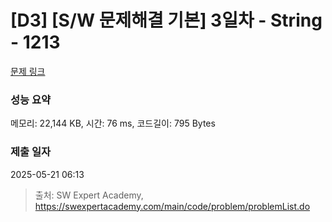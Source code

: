 # [D3] [S/W 문제해결 기본] 3일차 - String - 1213 

[문제 링크](https://swexpertacademy.com/main/code/problem/problemDetail.do?contestProbId=AV14P0c6AAUCFAYi) 

### 성능 요약

메모리: 22,144 KB, 시간: 76 ms, 코드길이: 795 Bytes

### 제출 일자

2025-05-21 06:13



> 출처: SW Expert Academy, https://swexpertacademy.com/main/code/problem/problemList.do